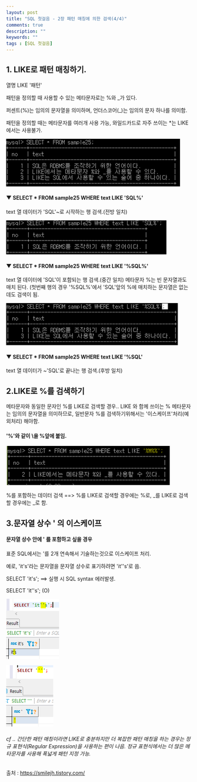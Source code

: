 ```yaml
---
layout: post
title: "SQL 첫걸음 - 2장 패턴 매칭에 의한 검색(4/4)" 
comments: true
description: ""
keywords: ""
tags : [SQL 첫걸음]
---
```


## 1. LIKE로 패턴 매칭하기.
열명 LIKE '패턴'

패턴을 정의할 때 사용할 수 있는 메타문자로는 %와 _가 있다. 

퍼센트(%)는 임의의 문자열을 의미하며, 언더스코어(_)는 임의의 문자 하나를 의미함.

패턴을 정의할 때는 메타문자를 여러개 사용 가능, 와일드카드로 자주 쓰이는 *는 LIKE에서는 사용불가.

![99A0D54D5B850E842C](/images/sql_first_step/99A0D54D5B850E842C.png)

#### ▼ SELECT * FROM sample25 WHERE text LIKE 'SQL%'
text 열 데이터가  'SQL'~로 시작하는 행 검색.(전방 일치)

![998E97425B850EB20C](/images/sql_first_step/998E97425B850EB20C.png)

#### ▼ SELECT * FROM sample25 WHERE text LIKE '%SQL%'
text 열 데이터에  'SQL'이 포함되는 행 검색.(중간 일치) 메타문자 %는 빈 문자열과도 매치 된다. (첫번째 행의 경우 '%SQL%'에서 'SQL'앞의 %에 매치하는 문자열은 없는데도 검색이 됨. 

![99DB80485B850F052A](/images/sql_first_step/99DB80485B850F052A.png)

#### ▼ SELECT * FROM sample25 WHERE text LIKE '%SQL'
text 열 데이터가  ~'SQL'로 끝나는 행 검색.(후방 일치)


## 2.LIKE로 %를 검색하기
메타문자와 동일한 문자인 %를 LIKE로 검색할 경우.. LIKE 와 함께 쓰이는 % 메타문자는 임의의 문자열을 의미하므로,  일반문자 %를 검색하기위해서는 '이스케이프'처리(예외처리) 해야함.

#### '\%'와 같이 \을 %앞에 붙임.

![999522425B850F3139](/images/sql_first_step/999522425B850F3139.png)

%를 포함하는 데이터 검색
==> %를 LIKE로 검색할 경우에는 \%로, _를 LIKE로 검색할 경우에는 \_로 함.


## 3.문자열 상수 ' 의 이스케이프 

#### 문자열 상수 안에 ' 를 포함하고 싶을 경우 
표준 SQL에서는 '를 2개 연속해서 기술하는것으로 이스케이프 처리.

예로, 'it's'라는 문자열을 문자열 상수로 표기하려면 'it''s'로 씀.

SELECT 'it's';  ==>   실행 시 SQL syntax 에러발생.

SELECT 'it''s'; (O) 

![99FDE64E5B850FF51F](/images/sql_first_step/99FDE64E5B850FF51F.png)

![9907EA445B85100728](/images/sql_first_step/9907EA445B85100728.png)

###### cf .. 간단한 패턴 매칭이라면 LIKE로 충분하지만 더 복잡한 패턴 매칭을 하는 경우는 정규 표현식(Regular Expression)을 사용하는 편이 나음. 정규 표현식에서는 더 많은 메타문자를 사용해 폭넓게 패턴 지정 가능.


출처 : https://smilejh.tistory.com/